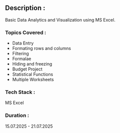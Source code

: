 ## Description :
Basic Data Analytics and Visualization using MS Excel.

### Topics Covered :
* Data Entry
* Formating rows and columns
* Filtering
* Formalae
* Hiding and freezing
* Budget Project
* Statistical Functions
* Multiple Worksheets

### Tech Stack :
MS Excel

### Duration :
15.07.2025 - 21.07.2025